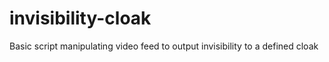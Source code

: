 # invisibility-cloak
Basic script manipulating video feed to output invisibility to a defined cloak
